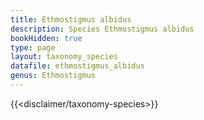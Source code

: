 ```yaml
---
title: Ethmostigmus albidus
description: Species Ethmostigmus albidus
bookHidden: true
type: page
layout: taxonomy_species
datafile: ethmostigmus_albidus
genus: Ethmostigmus
---
```


{{<disclaimer/taxonomy-species>}}